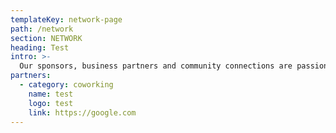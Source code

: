 ```yaml
---
templateKey: network-page
path: /network
section: NETWORK
heading: Test
intro: >-
  Our sponsors, business partners and community connections are passionate about growing the startup ecosystem, and serve as a leading resource for our companies big and small.
partners:
  - category: coworking
    name: test
    logo: test
    link: https://google.com
---
```


